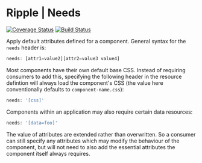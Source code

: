 # Ripple | Needs
[![Coverage Status](https://coveralls.io/repos/rijs/needs/badge.svg?branch=master&service=github)](https://coveralls.io/github/rijs/needs?branch=master)
[![Build Status](https://travis-ci.org/rijs/needs.svg)](https://travis-ci.org/rijs/needs)

Apply default attributes defined for a component. General syntax for the `needs` header is:

```js
needs: [attr1=value2][attr2=value3 value4]
```

Most components have their own default base CSS. Instead of requiring consumers to add this, specifying the following header in the resource defintion will always load the component's CSS (the value here conventionally defaults to `component-name.css`):

```js
needs: '[css]'
```

Components within an application may also require certain data resources:

```js
needs: '[data=foo]'
```

The value of attributes are extended rather than overwritten. So a consumer can still specify any attributes which may modify the behaviour of the component, but will not need to also add the essential attributes the component itself always requires.